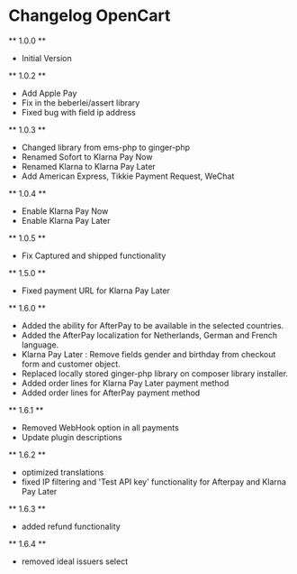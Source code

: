 # Changelog OpenCart

** 1.0.0 **

* Initial Version

** 1.0.2 **

* Add Apple Pay
* Fix in the beberlei/assert library
* Fixed bug with field ip address

** 1.0.3 **

* Changed library from ems-php to ginger-php
* Renamed Sofort to Klarna Pay Now
* Renamed Klarna to Klarna Pay Later
* Add American Express, Tikkie Payment Request, WeChat 

** 1.0.4 **

* Enable Klarna Pay Now 
* Enable Klarna Pay Later

** 1.0.5 **

* Fix Captured and shipped functionality

** 1.5.0 **

* Fixed payment URL for Klarna Pay Later

** 1.6.0 **

* Added the ability for AfterPay to be available in the selected countries.
* Added the AfterPay localization for Netherlands, German and French language.
* Klarna Pay Later : Remove fields gender and birthday from checkout form and customer object.
* Replaced locally stored ginger-php library on composer library installer.
* Added order lines for Klarna Pay Later payment method
* Added order lines for AfterPay payment method

** 1.6.1 **

* Removed WebHook option in all payments
* Update plugin descriptions

** 1.6.2 **

* optimized translations
* fixed IP filtering and 'Test API key' functionality for Afterpay and Klarna Pay Later

** 1.6.3 **

* added refund functionality

** 1.6.4 **

* removed ideal issuers select